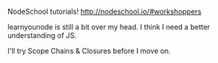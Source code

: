 NodeSchool tutorials!  http://nodeschool.io/#workshoppers

learnyounode is still a bit over my head. 
I think I need a better understanding of JS.

I'll try Scope Chains & Closures before I move on.